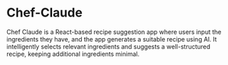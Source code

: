 # Chef-Claude
Chef Claude is a React-based recipe suggestion app where users input the ingredients they have, and the app generates a suitable recipe using AI. It intelligently selects relevant ingredients and suggests a well-structured recipe, keeping additional ingredients minimal.
